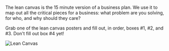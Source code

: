 The lean canvas is the 15 minute version of a business plan. We use it to map out all the critical pieces for a business: what problem are you solving, for who, and why should they care?

Grab one of the lean canvas posters and fill out, in order, boxes #1, #2, and #3. Don't fill out box #4 yet!

![Lean Canvas](http://1zdtw21ubuji3i00b23nl364.wpengine.netdna-cdn.com/wp-content/uploads/2012/06/Screen-Shot-2012-06-14-at-9.38.44-AM.png)